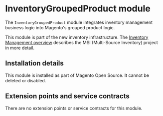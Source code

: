 # InventoryGroupedProduct module

The `InventoryGroupedProduct` module integrates inventory management business logic into Magento's grouped product logic.

This module is part of the new inventory infrastructure. The
[Inventory Management overview](https://devdocs.magento.com/guides/v2.4/inventory/index.html)
describes the MSI (Multi-Source Inventory) project in more detail.

## Installation details

This module is installed as part of Magento Open Source. It cannot be deleted or disabled.

## Extension points and service contracts

There are no extension points or service contracts for this module.
